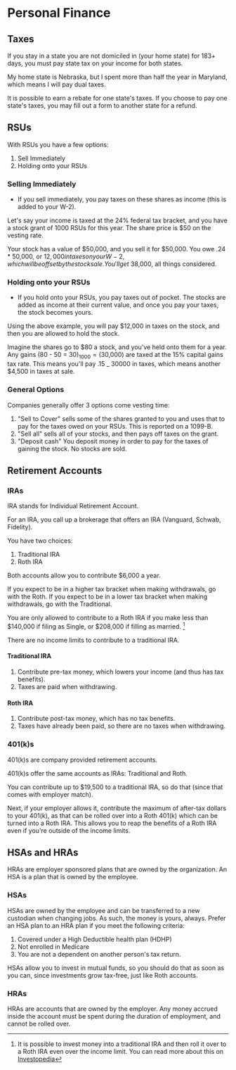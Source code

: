 # Personal Finance

## Taxes

If you stay in a state you are not domiciled in (your home state) for 183+ days, you must pay state tax on your income for both states.

My home state is Nebraska, but I spent more than half the year in Maryland, which means I will pay dual taxes.

It is possible to earn a rebate for one state's taxes. If you choose to pay one state's taxes, you may fill out a form to another state for a refund.

## RSUs

With RSUs you have a few options:

1. Sell Immediately
2. Holding onto your RSUs

### Selling Immediately

- If you sell immediately, you pay taxes on these shares as income (this is added to your W-2).

Let's say your income is taxed at the 24% federal tax bracket, and you have a stock grant of 1000 RSUs for this year. The share price is $50 on the vesting rate.

Your stock has a value of $50,000, and you sell it for $50,000. You owe .24 \* 50,000, or $12,000 in taxes on your W-2, which will be offset by the stock sale. You'll get ~$38,000, all things considered.

### Holding onto your RSUs

- If you hold onto your RSUs, you pay taxes out of pocket. The stocks are added as income at their current value, and once you pay your taxes, the stock becomes yours.

Using the above example, you will pay $12,000 in taxes on the stock, and then you are allowed to hold the stock.

Imagine the shares go to $80 a stock, and you've held onto them for a year. Any gains (80 - 50 = $30) _ 1000 = ($30,000) are taxed at the 15% capital gains tax rate. This means you'll pay .15 _ 30000 in taxes, which means another $4,500 in taxes at sale.

### General Options

Companies generally offer 3 options come vesting time:

1. "Sell to Cover" sells some of the shares granted to you and uses that to pay for the taxes owed on your RSUs. This is reported on a 1099-B.
2. "Sell all" sells all of your stocks, and then pays off taxes on the grant.
3. "Deposit cash" You deposit money in order to pay for the taxes of gaining the stock. No stocks are sold.

## Retirement Accounts

### IRAs

IRA stands for Individual Retirement Account.

For an IRA, you call up a brokerage that offers an IRA (Vanguard, Schwab, Fidelity).

You have two choices:

1. Traditional IRA
2. Roth IRA

Both accounts allow you to contribute $6,000 a year.

If you expect to be in a higher tax bracket when making withdrawals, go with the Roth.
If you expect to be in a lower tax bracket when making withdrawals, go with the Traditional.

You are only allowed to contribute to a Roth IRA if you make less than $140,000 if filing as Single, or $208,000 if filling as married. [^1]

[^1]: It is possible to invest money into a traditional IRA and then roll it over to a Roth IRA even over the income limit. You can read more about this on [Investopedia](https://www.investopedia.com/roth-ira-conversion-rules-4770480)

There are no income limits to contribute to a traditional IRA.

#### Traditional IRA

1. Contribute pre-tax money, which lowers your income (and thus has tax benefits).
2. Taxes are paid when withdrawing.

#### Roth IRA

1. Contribute post-tax money, which has no tax benefits.
2. Taxes have already been paid, so there are no taxes when withdrawing.

### 401(k)s

401(k)s are company provided retirement accounts.

401(k)s offer the same accounts as IRAs: Traditional and Roth.

You can contribute up to $19,500 to a traditional IRA, so do that (since that comes with employer match).

Next, if your employer allows it, contribute the maximum of after-tax dollars to your 401(k), as that can be rolled over into a Roth 401(k) which can be turned into a Roth IRA. This allows you to reap the benefits of a Roth IRA even if you're outside of the income limits.

## HSAs and HRAs

HRAs are employer sponsored plans that are owned by the organization. An HSA is a plan that is owned by the employee.

### HSAs

HSAs are owned by the employee and can be transferred to a new custodian when changing jobs. As such, the money is yours, always. Prefer an HSA plan to an HRA plan if you meet the following criteria:

1. Covered under a High Deductible health plan (HDHP)
2. Not enrolled in Medicare
3. You are not a dependent on another person's tax return.

HSAs allow you to invest in mutual funds, so you should do that as soon as you can, since investments grow tax-free, just like Roth accounts.

### HRAs

HRAs are accounts that are owned by the employer. Any money accrued inside the account must be spent during the duration of employment, and cannot be rolled over.
